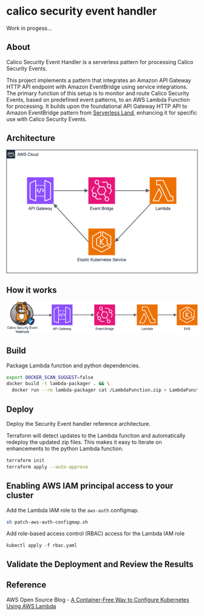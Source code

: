 # calico security event handler

Work in progess...

## About

Calico Security Event Handler is a serverless pattern for processing Calico Security Events.

This project implements a pattern that integrates an Amazon API Gateway HTTP API endpoint with Amazon EventBridge using service integrations. The primary function of this setup is to monitor and route Calico Security Events, based on predefined event patterns, to an AWS Lambda Function for processing. It builds upon the foundational API Gateway HTTP API to Amazon EventBridge pattern from [Serverless Land](https://serverlessland.com/patterns/apigateway-http-eventbridge-terraform), enhancing it for specific use with Calico Security Events.

## Architecture

![eventfun](/img/events.png)

## How it works

![eventfun](/img/webhooks.png)

## Build

Package Lambda function and python dependencies.

```sh
export DOCKER_SCAN_SUGGEST=false
docker build -t lambda-packager . && \
  docker run --rm lambda-packager cat /LambdaFunction.zip > LambdaFunction.zip
```

## Deploy

Deploy the Security Event handler reference architecture. 

Terraform will detect updates to the Lambda function and automatically redeploy the updated zip files. This makes it easy to iterate on enhancements to the python Lambda function.

```sh
terraform init
terraform apply --auto-approve
```

## Enabling AWS IAM principal access to your cluster

Add the Lambda IAM role to the `aws-auth` configmap.

```sh
sh patch-aws-auth-configmap.sh
```

Add role-based access control (RBAC) access for the Lambda IAM role

```
kubectl apply -f rbac.yaml
```

## Validate the Deployment and Review the Results

## Reference

AWS Open Source Blog - [A Container-Free Way to Configure Kubernetes Using AWS Lambda](https://aws.amazon.com/blogs/opensource/a-container-free-way-to-configure-kubernetes-using-aws-lambda/)

